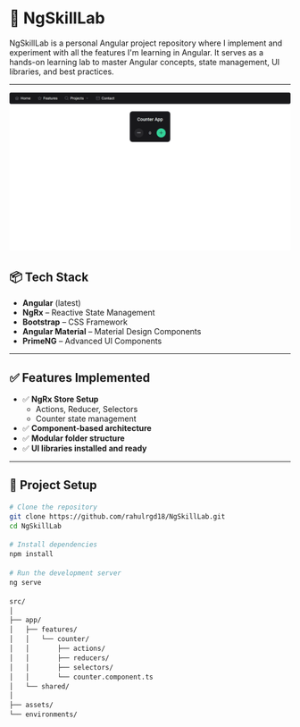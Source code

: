 # 🚀 NgSkillLab

NgSkillLab is a personal Angular project repository where I implement and experiment with all the features I'm learning in Angular. It serves as a hands-on learning lab to master Angular concepts, state management, UI libraries, and best practices.

---

![App Preview](./image/app.png)

## 📦 Tech Stack

- **Angular** (latest)
- **NgRx** – Reactive State Management
- **Bootstrap** – CSS Framework
- **Angular Material** – Material Design Components
- **PrimeNG** – Advanced UI Components

---

## ✅ Features Implemented

- ✅ **NgRx Store Setup**
  - Actions, Reducer, Selectors
  - Counter state management
- ✅ **Component-based architecture**
- ✅ **Modular folder structure**
- ✅ **UI libraries installed and ready**

---

## 🔧 Project Setup

```bash
# Clone the repository
git clone https://github.com/rahulrgd18/NgSkillLab.git
cd NgSkillLab

# Install dependencies
npm install

# Run the development server
ng serve

src/
│
├── app/
│   ├── features/
│   │   └── counter/
│   │       ├── actions/
│   │       ├── reducers/
│   │       ├── selectors/
│   │       └── counter.component.ts
│   └── shared/
│
├── assets/
└── environments/
